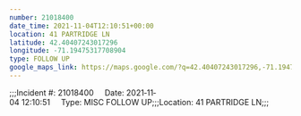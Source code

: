 ```yaml
---
number: 21018400
date_time: 2021-11-04T12:10:51+00:00
location: 41 PARTRIDGE LN
latitude: 42.40407243017296
longitude: -71.19475317708904
type: FOLLOW UP
google_maps_link: https://maps.google.com/?q=42.40407243017296,-71.19475317708904
---
```


;;;Incident #: 21018400     Date: 2021‐11‐04 12:10:51     Type: MISC FOLLOW UP;;;Location: 41 PARTRIDGE LN;;;
